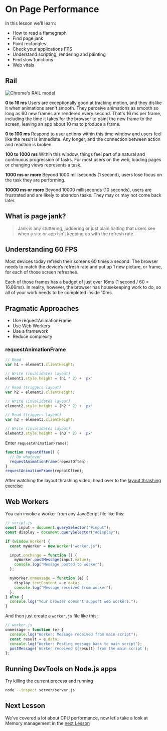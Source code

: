 # On Page Performance

In this lesson we'll learn:

- How to read a flamegraph
- Find page jank
- Paint rectangles
- Check your applications FPS
- Understand scripting, rendering and painting
- Find slow functions
- Web vitals

## Rail

![Chrome's RAIL model](/rail.png)

**0 to 16 ms** Users are exceptionally good at tracking motion, and they dislike it when animations aren't smooth. They perceive animations as smooth so long as 60 new frames are rendered every second. That's 16 ms per frame, including the time it takes for the browser to paint the new frame to the screen, leaving an app about 10 ms to produce a frame.

**0 to 100 ms** Respond to user actions within this time window and users feel like the result is immediate. Any longer, and the connection between action and reaction is broken.

**100 to 1000 ms** Within this window, things feel part of a natural and continuous progression of tasks. For most users on the web, loading pages or changing views represents a task.

**1000 ms or more** Beyond 1000 milliseconds (1 second), users lose focus on the task they are performing.

**10000 ms or more** Beyond 10000 milliseconds (10 seconds), users are frustrated and are likely to abandon tasks. They may or may not come back later.

## What is page jank?

> Jank is any stuttering, juddering or just plain halting that users see when a site or app isn't keeping up with the refresh rate.

## Understanding 60 FPS

Most devices today refresh their screens 60 times a second. The browser needs to match the device’s refresh rate and put up 1 new picture, or frame, for each of those screen refreshes.

Each of those frames has a budget of just over 16ms (1 second / 60 = 16.66ms). In reality, however, the browser has housekeeping work to do, so all of your work needs to be completed inside 10ms.

## Pragmatic Approaches

- Use requestAnimationFrame
- Use Web Workers
- Use a framework
- Reduce complexity

### requestAnimationFrame

```javascript
// Read
var h1 = element1.clientHeight;

// Write (invalidates layout)
element1.style.height = (h1 * 2) + 'px'

// Read (triggers layout)
var h2 = element2.clientHeight;

// Write (invalidates layout)
element2.style.height = (h2 * 2) + 'px'

// Read (triggers layout)
var h3 = element3.clientHeight;

// Write (invalidates layout)
element3.style.height = (h3 * 2) + 'px'
```

Enter `requestAnimationFrame()`

```javascript
function repeatOften() {
  // Do whatever
  requestAnimationFrame(repeatOften);
}
requestAnimationFrame(repeatOften);
```

After watching the layout thrashing video, head over to the [layout thrashing exercise](/exercise/thrashing)

## Web Workers

You can invoke a worker from any JavaScript file like this:

```javascript
// script.js
const input = document.querySelector("#input");
const display = document.querySelector("#display");

if (window.Worker) {
  const myWorker = new Worker("worker.js");

  input.onchange = function () {
    myWorker.postMessage(input.value);
    console.log("Message posted to worker");
  };

  myWorker.onmessage = function (e) {
    display.textContent = e.data;
    console.log("Message received from worker");
  };
} else {
  console.log("Your browser doesn't support web workers.");
}
```

And then just create a `worker.js` file like this:

```javascript
// worker.js
onmessage = function (e) {
  console.log("Worker: Message received from main script");
  const result = e.data;
  console.log("Worker: Posting message back to main script");
  postMessage(`Worker received ${result} from the main script`);
};
```

## Running DevTools on Node.js apps

Try killing the current process and running

```bash
node --inspect server/server.js
```

## Next Lesson

We've covered a lot about CPU performance, now let's take a look at Memory management in the [next Lesson](/lesson/Memory)
